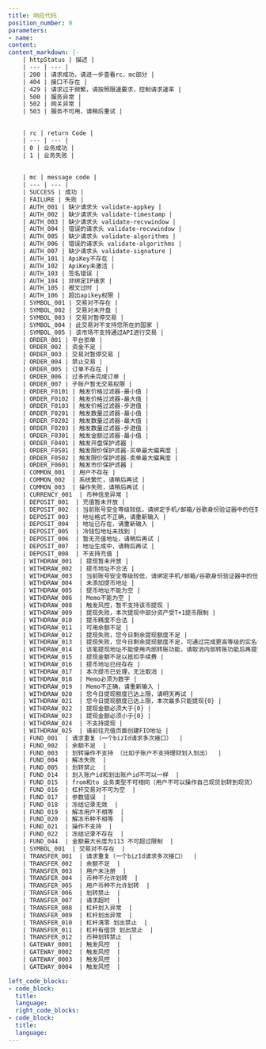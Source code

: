 ```yaml
---
title: 响应代码
position_number: 9
parameters:
- name:
content:
content_markdown: |-
    | httpStatus | 描述 |
    | --- | --- |
    | 200 | 请求成功，请进一步查看rc、mc部分 |
    | 404 | 接口不存在 |
    | 429 | 请求过于频繁，请按照限速要求，控制请求速率 |
    | 500 | 服务异常 |
    | 502 | 网关异常 |
    | 503 | 服务不可用，请稍后重试 |
    

    | rc | return Code |
    | --- | --- |
    | 0 | 业务成功 |
    | 1 | 业务失败 |
    
    
    | mc | message code |
    | --- | --- |
    | SUCCESS | 成功 |
    | FAILURE | 失败 |
    | AUTH_001 | 缺少请求头 validate-appkey |
    | AUTH_002 | 缺少请求头 validate-timestamp |
    | AUTH_003 | 缺少请求头 validate-recvwindow |
    | AUTH_004 | 错误的请求头 validate-recvwindow |
    | AUTH_005 | 缺少请求头 validate-algorithms |
    | AUTH_006 | 错误的请求头 validate-algorithms |
    | AUTH_007 | 缺少请求头 validate-signature |
    | AUTH_101 | ApiKey不存在 |
    | AUTH_102 | ApiKey未激活 |
    | AUTH_103 | 签名错误 |
    | AUTH_104 | 非绑定IP请求 |
    | AUTH_105 | 报文过时 |
    | AUTH_106 | 超出apikey权限 |
    | SYMBOL_001 | 交易对不存在 |
    | SYMBOL_002 | 交易对未开盘 |
    | SYMBOL_003 | 交易对暂停交易 |
    | SYMBOL_004 | 此交易对不支持您所在的国家 |
    | SYMBOL_005 | 该市场不支持通过API进行交易 |
    | ORDER_001 | 平台拒单 |
    | ORDER_002 | 资金不足 |
    | ORDER_003 | 交易对暂停交易 |
    | ORDER_004 | 禁止交易 |
    | ORDER_005 | 订单不存在 |
    | ORDER_006 | 过多的未完成订单 |
    | ORDER_007 | 子账户暂无交易权限 |
    | ORDER_F0101 | 触发价格过滤器-最小值 |
    | ORDER_F0102 | 触发价格过滤器-最大值 |
    | ORDER_F0103 | 触发价格过滤器-步进值 |
    | ORDER_F0201 | 触发数量过滤器-最小值 |
    | ORDER_F0202 | 触发数量过滤器-最大值 |
    | ORDER_F0203 | 触发数量过滤器-步进值 |
    | ORDER_F0301 | 触发金额过滤器-最小值 |
    | ORDER_F0401 | 触发开盘保护滤器 |
    | ORDER_F0501 | 触发限价保护滤器-买单最大偏离度 |
    | ORDER_F0502 | 触发限价保护滤器-卖单最大偏离度 |
    | ORDER_F0601 | 触发市价保护滤器 |
    | COMMON_001  | 用户不存在 |
    | COMMON_002  | 系统繁忙，请稍后再试 |
    | COMMON_003  | 操作失败，请稍后再试 |
    | CURRENCY_001  | 币种信息异常 |
    | DEPOSIT_001  | 充值暂未开放 |
    | DEPOSIT_002  | 当前账号安全等级较低，请绑定手机/邮箱/谷歌身份验证器中的任意两种安全验证后再进行充值 |
    | DEPOSIT_003  | 地址格式不正确，请重新输入 |
    | DEPOSIT_004  | 地址已存在，请重新输入 |
    | DEPOSIT_005  | 冷钱包地址未找到 |
    | DEPOSIT_006  | 暂无充值地址，请稍后再试 |
    | DEPOSIT_007  | 地址生成中，请稍后再试 |
    | DEPOSIT_008  | 不支持充值 |
    | WITHDRAW_001  | 提现暂未开放 |
    | WITHDRAW_002  | 提币地址不合法 |
    | WITHDRAW_003  | 当前账号安全等级较低，请绑定手机/邮箱/谷歌身份验证器中的任意两种安全验证后再进行提现 |
    | WITHDRAW_004  | 未添加提币地址 |
    | WITHDRAW_005  | 提币地址不能为空 |
    | WITHDRAW_006  | Memo不能为空 |
    | WITHDRAW_008  | 触发风控，暂不支持该币提现 |
    | WITHDRAW_009  | 提现失败，本次提现中部分资产受T+1提币限制 |
    | WITHDRAW_010  | 提币精度不合法 |
    | WITHDRAW_011  | 可用余额不足 |
    | WITHDRAW_012  | 提现失败，您今日剩余提现额度不足 |
    | WITHDRAW_013  | 提现失败，您今日剩余提现额度不足，可通过完成更高等级的实名认证提高额度 |
    | WITHDRAW_014  | 该笔提现地址不能使用内部转账功能，请取消内部转账功能后再提交 |
    | WITHDRAW_015  | 提现金额不足以抵扣手续费 |
    | WITHDRAW_016  | 提币地址已经存在 |
    | WITHDRAW_017  | 本次提币已处理，无法取消 |
    | WITHDRAW_018  | Memo必须为数字 |
    | WITHDRAW_019  | Memo不正确，请重新输入 |
    | WITHDRAW_020  | 您今日提现额度已达上限，请明天再试 |
    | WITHDRAW_021  | 您今日提现额度已达上限，本次最多只能提现{0} |
    | WITHDRAW_022  | 提现金额必须大于{0} |
    | WITHDRAW_023  | 提现金额必须小于{0} |
    | WITHDRAW_024  | 不支持提现 |
    | WITHDRAW_025  | 请前往充值页面创建FIO地址 |
    | FUND_001  | 请求重复（一个bizId请求多次接口）  |
    | FUND_002  | 余额不足  |
    | FUND_003  | 划转操作不支持 （比如子账户不支持理财划入划出）  |
    | FUND_004  | 解冻失败  |
    | FUND_005  | 划转禁止  |
    | FUND_014  | 划入账户id和划出账户id不可以一样  |
    | FUND_015  | from和to 业务类型不可相同（用户不可以操作自己现货划转到现货）  |
    | FUND_016  | 杠杆交易对不可为空  |
    | FUND_017  | 参数错误  |
    | FUND_018  | 冻结记录无效  |
    | FUND_019  | 解冻用户不相等  |
    | FUND_020  | 解冻币种不相等  |
    | FUND_021  | 操作不支持  |
    | FUND_022  | 冻结记录不存在  |
    | FUND_044  | 金额最大长度为113 不可超过限制  |
    | SYMBOL_001  | 交易对不存在  |
    | TRANSFER_001  | 请求重复（一个bizId请求多次接口）  |
    | TRANSFER_002  | 余额不足  |
    | TRANSFER_003  | 用户未注册  |
    | TRANSFER_004  | 币种不允许划转  |
    | TRANSFER_005  | 用户币种不允许划转  |
    | TRANSFER_006  | 划转禁止  |
    | TRANSFER_007  | 请求超时  |
    | TRANSFER_008  | 杠杆划入异常  |
    | TRANSFER_009  | 杠杆划出异常  |
    | TRANSFER_010  | 杠杆清零 划出禁止  |
    | TRANSFER_011  | 杠杆有借贷 划出禁止  |
    | TRANSFER_012  | 币种划转禁止  |
    | GATEWAY_0001  | 触发风控  |
    | GATEWAY_0002  | 触发风控  |
    | GATEWAY_0003  | 触发风控  |
    | GATEWAY_0004  | 触发风控  |

left_code_blocks:
- code_block:
  title:
  language:
  right_code_blocks:
- code_block:
  title:
  language:
---
```



